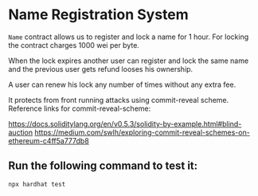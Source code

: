 # Name Registration System

`Name` contract allows us to register and lock a name for 1 hour. For locking the contract charges 1000 wei per byte.

When the lock expires another user can register and lock the same name and the previous user gets refund looses his ownership.

A user can renew his lock any number of times without any extra fee.

It protects from front running attacks using commit-reveal scheme. Reference links for commit-reveal-scheme:

https://docs.soliditylang.org/en/v0.5.3/solidity-by-example.html#blind-auction
https://medium.com/swlh/exploring-commit-reveal-schemes-on-ethereum-c4ff5a777db8

## Run the following command to test it:

```shell
npx hardhat test
```